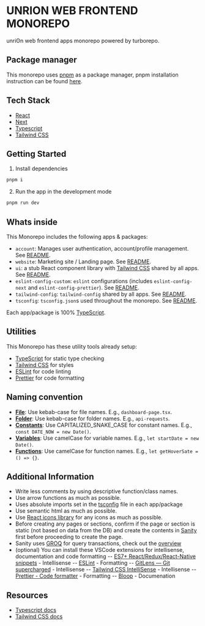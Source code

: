 # UNRION WEB FRONTEND MONOREPO

unriʘn web frontend apps monorepo powered by turborepo.

## Package manager

This monorepo uses [pnpm](https://pnpm.io) as a package manager, pnpm installation instruction can be found [here](https://pnpm.io/installation).

## Tech Stack

- [React](https://reactjs.org)
- [Next](https://nextjs.org)
- [Typescript](https://www.typescriptlang.org)
- [Tailwind CSS](https://tailwindcss.com)

## Getting Started

1. Install dependencies

```bash
pnpm i
```

2. Run the app in the development mode

```bash
pnpm run dev
```

## Whats inside

This Monorepo includes the following apps & packages:

- `account`: Manages user authentication, account/profile management. See [README](/apps/account/README.md).
- `website`: Marketing site / Landing page. See [README](/apps/account/README.md).
- `ui`: a stub React component library with [Tailwind CSS](https://tailwindcss.com) shared by all apps. See [README](/packages/ui/README.md).
- `eslint-config-custom`: `eslint` configurations (includes `eslint-config-next` and `eslint-config-prettier`). See [README](/packages/eslint-config-custom/README.md).
- `tailwind-config`: `tailwind-config` shared by all apps. See [README](/packages/tailwind-config/README.md).
- `tsconfig`: `tsconfig.json`s used throughout the monorepo. See [README](/packages/tsconfig/README.md).

Each app/package is 100% [TypeScript](https://www.typescriptlang.org/).

## Utilities

This Monorepo has these utility tools already setup:

- [TypeScript](https://www.typescriptlang.org) for static type checking
- [Tailwind CSS](https://tailwindcss.com) for styles
- [ESLint](https://eslint.org) for code linting
- [Prettier](https://prettier.io) for code formatting

## Naming convention

- <ins>**File**</ins>: Use kebab-case for file names. E.g., `dashboard-page.tsx`.
- <ins>**Folder**</ins>: Use kebab-case for folder names. E.g., `api-requests`.
- <ins>**Constants**</ins>: Use CAPITALIZED_SNAKE_CASE for constant names. E.g., `const DATE_NOW = new Date()`.
- <ins>**Variables**</ins>: Use camelCase for variable names. E.g., `let startDate = new Date()`.
- <ins>**Functions**</ins>: Use camelCase for function names. E.g., `let getHoverSate = () => {}`.

## Additional Information

- Write less comments by using descriptive function/class names.
- Use arrow functions as much as possible.
- Uses absolute imports set in the [tsconfig](/tsconfig.json) file in each app/package
- Use semantic html as much as possible.
- Use [React icons library](https://react-icons.github.io/react-icons/) for any icons as much as possible.
- Before creating any pages or sections, confirm if the page or section is static (not based on data from the DB) and create the contents in [Sanity](https://www.sanity.io/) first before proceeding to create the page.
- Sanity uses [GROQ](https://groq.dev/) for query transactions, check out the [overview](https://www.sanity.io/docs/overview-groq)
- (optional) You can install these VSCode extensions for intellisense, documentation and code formatting
  -- [ES7+ React/Redux/React-Native snippets](https://marketplace.visualstudio.com/items?itemName=dsznajder.es7-react-js-snippets) - Intellisense
  -- [ESLint](https://marketplace.visualstudio.com/items?itemName=dbaeumer.vscode-eslint) - Formatting
  -- [GitLens — Git supercharged](https://marketplace.visualstudio.com/items?itemName=eamodio.gitlens) - Intellisense
  -- [Tailwind CSS IntelliSense](https://marketplace.visualstudio.com/items?itemName=bradlc.vscode-tailwindcss) - Intellisense
  -- [Prettier - Code formatter](https://marketplace.visualstudio.com/items?itemName=esbenp.prettier-vscode) - Formatting
  -- [Bloop](https://marketplace.visualstudio.com/items?itemName=bloop.bloop) - Documenation

## Resources

- [Typescript docs](https://www.typescriptlang.org/docs)
- [Tailwind CSS docs](https://tailwindcss.com/docs/installation)
